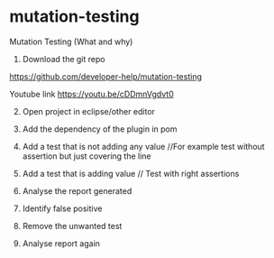 # mutation-testing

Mutation Testing (What and why)
1. Download the git repo

https://github.com/developer-help/mutation-testing

Youtube link
https://youtu.be/cDDmnVgdvt0

2. Open project in eclipse/other editor

3. Add the dependency of the plugin in pom

4. Add a test that is not adding any value
//For example test without assertion but just covering the line

5. Add a test that is adding value
// Test with right assertions

5. Analyse the report generated

6. Identify false positive

7. Remove the unwanted test

8. Analyse report again
